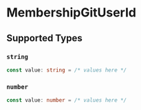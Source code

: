 # MembershipGitUserId


## Supported Types

### `string`

```typescript
const value: string = /* values here */
```

### `number`

```typescript
const value: number = /* values here */
```

